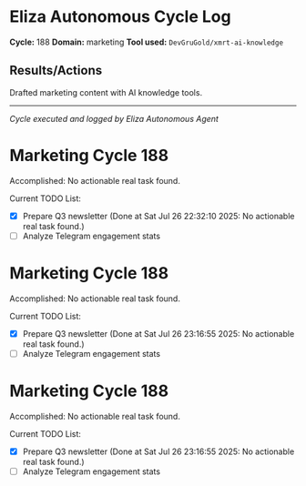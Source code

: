 # Eliza Autonomous Cycle Log

**Cycle:** 188
**Domain:** marketing
**Tool used:** `DevGruGold/xmrt-ai-knowledge`

## Results/Actions
Drafted marketing content with AI knowledge tools.

---
*Cycle executed and logged by Eliza Autonomous Agent*

# Marketing Cycle 188

Accomplished: No actionable real task found.

Current TODO List:

- [x] Prepare Q3 newsletter  (Done at Sat Jul 26 22:32:10 2025: No actionable real task found.)
- [ ] Analyze Telegram engagement stats

# Marketing Cycle 188

Accomplished: No actionable real task found.

Current TODO List:

- [x] Prepare Q3 newsletter  (Done at Sat Jul 26 23:16:55 2025: No actionable real task found.)
- [ ] Analyze Telegram engagement stats

# Marketing Cycle 188

Accomplished: No actionable real task found.

Current TODO List:

- [x] Prepare Q3 newsletter  (Done at Sat Jul 26 23:16:55 2025: No actionable real task found.)
- [ ] Analyze Telegram engagement stats